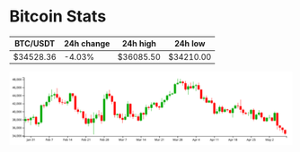 # Bitcoin Stats

BTC/USDT|24h change|24h high|24h low|
|---|---|---|---|
|$34528.36|-4.03%|$36085.50|$34210.00|

<img src="./chart.svg">
